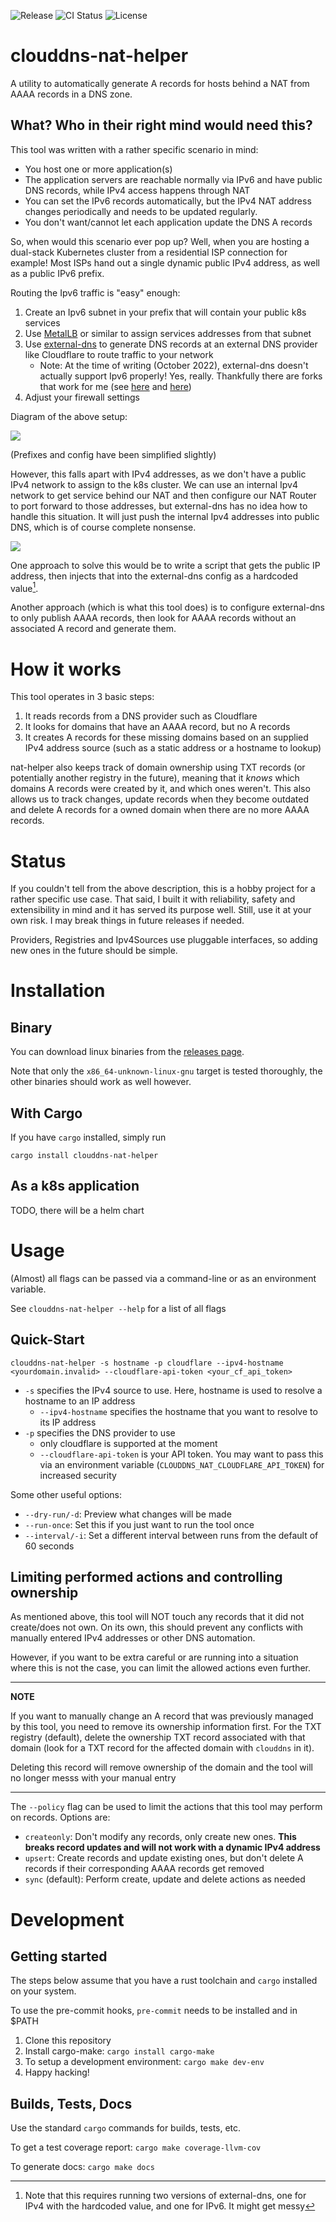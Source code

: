 ![Release](https://img.shields.io/github/v/release/maxhoesel/clouddns-nat-helper)
![CI Status](https://img.shields.io/github/workflow/status/maxhoesel/clouddns-nat-helper/CI/main)
![License](https://img.shields.io/github/license/maxhoesel/clouddns-nat-helper)

# clouddns-nat-helper

A utility to automatically generate A records for hosts behind a NAT from AAAA records in a DNS zone.

## What? Who in their right mind would need this?

This tool was written with a rather specific scenario in mind:

- You host one or more application(s)
- The application servers are reachable normally via IPv6 and have public DNS records, while IPv4 access happens through NAT
- You can set the IPv6 records automatically, but the IPv4 NAT address changes periodically and needs to be updated regularly.
- You don't want/cannot let each application update the DNS A records

So, when would this scenario ever pop up? Well, when you are hosting a dual-stack Kubernetes cluster from a residential ISP connection for example!
Most ISPs hand out a single dynamic public IPv4 address, as well as a public IPv6 prefix.

Routing the Ipv6 traffic is "easy" enough:

1. Create an Ipv6 subnet in your prefix that will contain your public k8s services
2. Use [MetalLB](https://metallb.universe.tf/) or similar to assign services addresses from that subnet
3. Use [external-dns](https://github.com/kubernetes-sigs/external-dns) to generate DNS records at an external DNS provider like Cloudflare to route traffic to your network
    - Note: At the time of writing (October 2022), external-dns doesn't actually support Ipv6 properly! Yes, really. Thankfully there are forks that work for me (see [here](https://github.com/samipsolutions/external-dns/tree/feat/ipv6-support) and [here](https://github.com/kubernetes-sigs/external-dns/pull/2461))
4. Adjust your firewall settings

Diagram of the above setup:

![](imgs/scenario-ipv6.png)

(Prefixes and config have been simplified slightly)

However, this falls apart with IPv4 addresses, as we don't have a public IPv4 network to assign to the k8s cluster.
We can use an internal Ipv4 network to get service behind our NAT and then configure our NAT Router to port forward to those addresses, but external-dns has no idea how to handle this situation.
It will just push the internal Ipv4 addresses into public DNS, which is of course complete nonsense.

![](imgs/scenario-ipv4.png)

One approach to solve this would be to write a script that gets the public IP address, then injects that into the external-dns config as a hardcoded value[^1].

Another approach (which is what this tool does) is to configure external-dns to only publish AAAA records, then look for AAAA records without an associated A record and generate them.

[^1]: Note that this requires running two versions of external-dns, one for IPv4 with the hardcoded value, and one for IPv6. It might get messy

# How it works

This tool operates in 3 basic steps:
1. It reads records from a DNS provider such as Cloudflare
2. It looks for domains that have an AAAA record, but no A records
3. It creates A records for these missing domains based on an supplied IPv4 address source (such as a static address or a hostname to lookup)

nat-helper also keeps track of domain ownership using TXT records (or potentially another registry in the future),
meaning that it *knows* which domains A records were created by it, and which ones weren't.
This also allows us to track changes, update records when they become outdated and delete A records for a owned domain when there are no more AAAA records.

# Status

If you couldn't tell from the above description, this is a hobby project for a rather specific use case.
That said, I built it with reliability, safety and extensibility in mind and it has served its purpose well.
Still, use it at your own risk. I may break things in future releases if needed.

Providers, Registries and Ipv4Sources use pluggable interfaces, so adding new ones in the future should be simple.

# Installation

## Binary

You can download linux binaries from the [releases page](https://github.com/maxhoesel/clouddns-nat-helper/releases).

Note that only the `x86_64-unknown-linux-gnu` target is tested thoroughly, the other binaries should work as well however.

## With Cargo

If you have `cargo` installed, simply run

`cargo install clouddns-nat-helper`

## As a k8s application

TODO, there will be a helm chart

# Usage

(Almost) all flags can be passed via a command-line or as an environment variable.

See `clouddns-nat-helper --help` for a list of all flags

## Quick-Start

`clouddns-nat-helper -s hostname -p cloudflare --ipv4-hostname <yourdomain.invalid> --cloudflare-api-token <your_cf_api_token>`

- `-s` specifies the IPv4 source to use. Here, hostname is used to resolve a hostname to an IP address
    - `--ipv4-hostname` specifies the hostname that you want to resolve to its IP address
- `-p` specifies the DNS provider to use
    - only cloudflare is supported at the moment
    - `--cloudflare-api-token` is your API token. You may want to pass this via an environment variable (`CLOUDDNS_NAT_CLOUDFLARE_API_TOKEN`) for increased security

Some other useful options:

- `--dry-run/-d`: Preview what changes will be made
- `--run-once`: Set this if you just want to run the tool once
- `--interval/-i`: Set a different interval between runs from the default of 60 seconds

## Limiting performed actions and controlling ownership

As mentioned above, this tool will NOT touch any records that it did not create/does not own.
On its own, this should prevent any conflicts with manually entered IPv4 addresses or other DNS automation.

However, if you want to be extra careful or are running into a situation where this is not the case,
you can limit the allowed actions even further.

---
**NOTE**

If you want to manually change an A record that was previously managed by this tool, you need to remove its ownership information first.
For the TXT registry (default), delete the ownership TXT record associated with that domain (look for a TXT record for the affected domain with `clouddns` in it).

Deleting this record will remove ownership of the domain and the tool will no longer messs with your manual entry

---

The `--policy` flag can be used to limit the actions that this tool may perform on records. Options are:
- `createonly`: Don't modify any records, only create new ones. **This breaks record updates and will not work with a dynamic IPv4 address**
- `upsert`: Create records and update existing ones, but don't delete A records if their corresponding AAAA records get removed
- `sync` (default): Perform create, update and delete actions as needed

# Development

## Getting started

The steps below assume that you have a rust toolchain and `cargo` installed on your system.

To use the pre-commit hooks, `pre-commit` needs to be installed and in $PATH

1. Clone this repository
2. Install cargo-make: `cargo install cargo-make`
3. To setup a development environment: `cargo make dev-env`
4. Happy hacking!

## Builds, Tests, Docs

Use the standard `cargo` commands for builds, tests, etc.

To get a test coverage report: `cargo make coverage-llvm-cov`

To generate docs: `cargo make docs`
